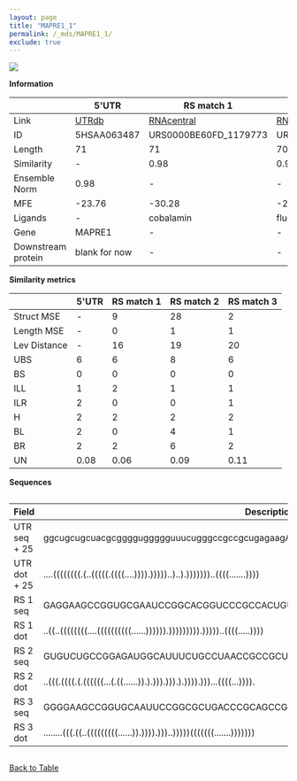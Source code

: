 ```yaml
---
layout: page
title: "MAPRE1_1"
permalink: /_mds/MAPRE1_1/
exclude: true
---
```




![](../../alns_9.28.22/aln_5HSAA063487_0.951.png?raw=true)


**Information**

| | 5'UTR       | RS match 1   | RS match 2  | RS match 3 |
| ---- | ----------- | ----------- | ----------- | ----------- |
| Link | <a href="http://utrdb.ba.itb.cnr.it/getutr/5HSAA063487/1" target="_blank" rel="noopener noreferrer">UTRdb</a>   | <a href="https://rnacentral.org/rna/URS0000BE60FD/1179773" target="_blank" rel="noopener noreferrer">RNAcentral</a>     |<a href="https://rnacentral.org/rna/URS0000DA82C2/1701573" target="_blank" rel="noopener noreferrer">RNAcentral</a>  | <a href="https://rnacentral.org/rna/URS0000C543C7/477245" target="_blank" rel="noopener noreferrer">RNAcentral</a>   |
| ID | 5HSAA063487     | URS0000BE60FD_1179773     | URS0000DA82C2_1701573     | URS0000C543C7_477245     |
| Length | 71     |  71    | 70   |  70    |
| Similarity | - | 0.98 | 0.97 | 0.98 |
| Ensemble Norm | 0.98 | - | - | - |
| MFE | -23.76 | -30.28 | -23.24 | -30.46 |
| Ligands | - | cobalamin | fluoride | cobalamin |
| Gene | MAPRE1 | - | - | - |
| Downstream protein | blank for now    |    -    | -  | - |


**Similarity metrics**

| | 5'UTR       | RS match 1   | RS match 2  | RS match 3 |
| ---- | ----------- | ----------- | ----------- | ----------- |
| Struct MSE | - | 9 | 28 | 2 |
| Length MSE | - | 0 | 1 | 1 |
| Lev Distance | - | 16 | 19 | 20 |
| UBS| 6 | 6 | 8 | 6 |
| BS | 0 | 0 | 0 | 0 |
| ILL | 1 | 2 | 1 | 1 |
| ILR | 2 | 0 | 0 | 1 |
| H | 2 | 2 | 2 | 2 |
| BL | 2 | 0 | 4 | 1 |
| BR | 2 | 2 | 6 | 2 |
| UN | 0.08 | 0.06 | 0.09 | 0.11 |

**Sequences**


<div style="overflow-x:auto;">

<table>
<colgroup>
<col width="30%" />
<col width="70%" />
</colgroup>
<thead>
<tr class="header">
<th>Field</th>
<th>Description</th>
</tr>
</thead>
<tbody>
<tr>
<td markdown="span">UTR seq + 25 </td>
<td markdown="span"> ggcugcugcuacgcgggguggggguuucugggccgccgcugagaagATGGCAGTGAACGTATACTCAACGT </td>
</tr>
<tr>
<td markdown="span">UTR dot + 25  </td>
<td markdown="span"> ....((((((((.(..(((((.((((....)))).)))))..)..).)))))))..((((.......))))
</td>
</tr>


<tr>
<td markdown="span">RS 1 seq </td>
<td markdown="span"> GAGGAAGCCGGUGCGAAUCCGGCACGGUCCCGCCACUGUGACCGGGCACCAGGCCCGGGAGUCAGGAACUC
</td>
</tr>


<tr>
<td markdown="span">RS 1 dot </td>
<td markdown="span"> ..((..((((((((....((((((((((......)))))).))))))))).)))))..((((.....))))
</td>
</tr>


<tr>
<td markdown="span">RS 2 seq </td>
<td markdown="span"> GUGUCUGCCGGAGAUGGCAUUUCUGCCUAACCGCCGCUGCUCGUGUGCGGCUGAUGAUGCCUACUGGGCC
</td>
</tr>


<tr>
<td markdown="span">RS 2 dot </td>
<td markdown="span"> ..(((.((((.(.((((((...(.((......)).).))).))).).)))).)))...((((...)))).
</td>
</tr>


<tr>
<td markdown="span">RS 3 seq </td>
<td markdown="span"> GGGGAAGCCGGUGCAAUUCCGGCGCUGACCCGCAGCCGUGAGCCGCCCGGGGCGGUGAGCCGGAUCGCCC
</td>
</tr>


<tr>
<td markdown="span">RS 3 dot </td>
<td markdown="span"> ........(((.((..(((((((((......)).)))).)))..)))))(((((((.......)))))))
</td>
</tr>

</tbody>
</table>


</div>


[Back to Table](../../display)
